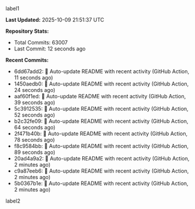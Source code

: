 
label1 
<!-- ACTIVITY_START -->
**Last Updated:** 2025-10-09 21:51:37 UTC

**Repository Stats:**
- Total Commits: 63007
- Last Commit: 12 seconds ago

**Recent Commits:**
- 6dd67add2: 🤖 Auto-update README with recent activity (GitHub Action, 11 seconds ago)
- 1450aedb0: 🤖 Auto-update README with recent activity (GitHub Action, 24 seconds ago)
- aaf60f1ed: 🤖 Auto-update README with recent activity (GitHub Action, 39 seconds ago)
- 5c3912535: 🤖 Auto-update README with recent activity (GitHub Action, 52 seconds ago)
- b2c32fe09: 🤖 Auto-update README with recent activity (GitHub Action, 64 seconds ago)
- 2f471b40b: 🤖 Auto-update README with recent activity (GitHub Action, 78 seconds ago)
- f8c9584bb: 🤖 Auto-update README with recent activity (GitHub Action, 89 seconds ago)
- 20ad4a9a2: 🤖 Auto-update README with recent activity (GitHub Action, 2 minutes ago)
- c9a87eeb6: 🤖 Auto-update README with recent activity (GitHub Action, 2 minutes ago)
- 5b0367b1e: 🤖 Auto-update README with recent activity (GitHub Action, 2 minutes ago)
<!-- ACTIVITY_END -->

label2
